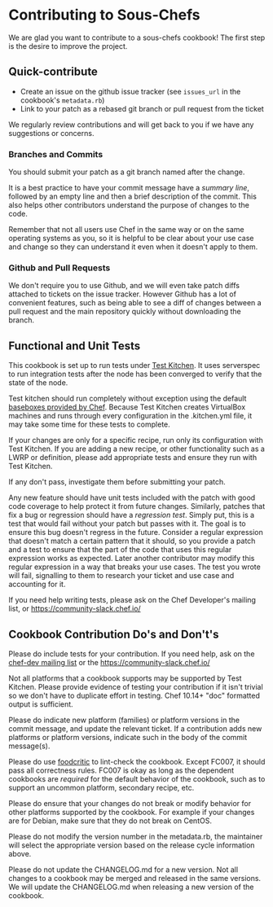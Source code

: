 # Contributing to Sous-Chefs

We are glad you want to contribute to a sous-chefs cookbook! The first step is the desire to improve the project.

## Quick-contribute

- Create an issue on the github issue tracker (see `issues_url` in the cookbook's `metadata.rb`)
- Link to your patch as a rebased git branch or pull request from the ticket

We regularly review contributions and will get back to you if we have any suggestions or concerns.

### Branches and Commits

You should submit your patch as a git branch named after the change.

It is a best practice to have your commit message have a _summary line_, followed by an empty line and then a brief description of the commit. This also helps other contributors understand the purpose of changes to the code.

Remember that not all users use Chef in the same way or on the same operating systems as you, so it is helpful to be clear about your use case and change so they can understand it even when it doesn't apply to them.

### Github and Pull Requests

We don't require you to use Github, and we will even take patch diffs attached to tickets on the issue tracker. However Github has a lot of convenient features, such as being able to see a diff of changes between a pull request and the main repository quickly without downloading the branch.

## Functional and Unit Tests

This cookbook is set up to run tests under [Test Kitchen](http://kitchen.ci/). It uses serverspec to run integration tests after the node has been converged to verify that the state of the node.

Test kitchen should run completely without exception using the default [baseboxes provided by Chef](http://chef.github.io/bento/). Because Test Kitchen creates VirtualBox machines and runs through every configuration in the .kitchen.yml file, it may take some time for these tests to complete.

If your changes are only for a specific recipe, run only its configuration with Test Kitchen. If you are adding a new recipe, or other functionality such as a LWRP or definition, please add appropriate tests and ensure they run with Test Kitchen.

If any don't pass, investigate them before submitting your patch.

Any new feature should have unit tests included with the patch with good code coverage to help protect it from future changes. Similarly, patches that fix a bug or regression should have a _regression test_. Simply put, this is a test that would fail without your patch but passes with it. The goal is to ensure this bug doesn't regress in the future. Consider a regular expression that doesn't match a certain pattern that it should, so you provide a patch and a test to ensure that the part of the code that uses this regular expression works as expected. Later another contributor may modify this regular expression in a way that breaks your use cases. The test you wrote will fail, signalling to them to research your ticket and use case and accounting for it.

If you need help writing tests, please ask on the Chef Developer's mailing list, or <https://community-slack.chef.io/>

## Cookbook Contribution Do's and Don't's

Please do include tests for your contribution. If you need help, ask on the [chef-dev mailing list](http://lists.chef.io/sympa/info/chef-dev) or the <https://community-slack.chef.io/>

Not all platforms that a cookbook supports may be supported by Test Kitchen. Please provide evidence of testing your contribution if it isn't trivial so we don't have to duplicate effort in testing. Chef 10.14+ "doc" formatted output is sufficient.

Please do indicate new platform (families) or platform versions in the commit message, and update the relevant ticket. If a contribution adds new platforms or platform versions, indicate such in the body of the commit message(s).

Please do use [foodcritic](http://www.foodcritic.io/) to lint-check the cookbook. Except FC007, it should pass all correctness rules. FC007 is okay as long as the dependent cookbooks are _required_ for the default behavior of the cookbook, such as to support an uncommon platform, secondary recipe, etc.

Please do ensure that your changes do not break or modify behavior for other platforms supported by the cookbook. For example if your changes are for Debian, make sure that they do not break on CentOS.

Please do not modify the version number in the metadata.rb, the maintainer will select the appropriate version based on the release cycle information above.

Please do not update the CHANGELOG.md for a new version. Not all changes to a cookbook may be merged and released in the same versions. We will update the CHANGELOG.md when releasing a new version of the cookbook.
